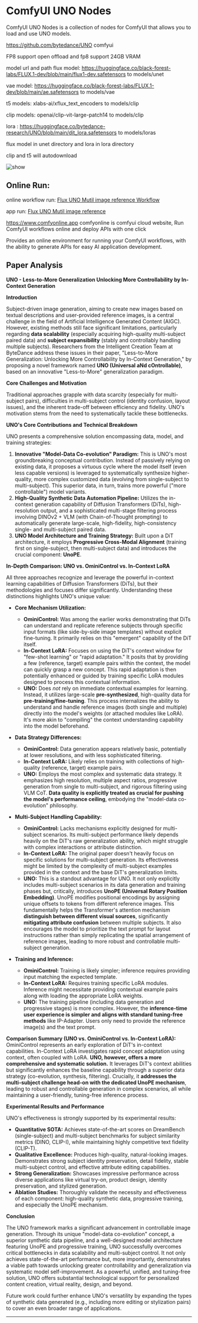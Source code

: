


# ComfyUI UNO Nodes

ComfyUI UNO Nodes is a collection of nodes for ComfyUI that allows you to load and use UNO models.

https://github.com/bytedance/UNO comfyui


FP8 support
open offload and fp8 support 24GB VRAM

model url and path
flux model: https://huggingface.co/black-forest-labs/FLUX.1-dev/blob/main/flux1-dev.safetensors  to models/unet


vae model: https://huggingface.co/black-forest-labs/FLUX.1-dev/blob/main/ae.safetensors
to models/vae

t5 models: xlabs-ai/xflux_text_encoders
to models/clip

clip models: openai/clip-vit-large-patch14
to models/clip

lora : https://huggingface.co/bytedance-research/UNO/blob/main/dit_lora.safetensors
to models/loras

flux model in unet directory and lora in lora directory

clip and t5 will autodownload

![show](./asset/show.png)



## Online Run:

online workflow run: [Flux UNO Mutil image reference Workflow](https://www.comfyonline.app/explore/0acb4945-aac0-430c-b693-435ad501585c)

app run: [Flux UNO Mutil image reference](https://www.comfyonline.app/explore/app/flux-uno-mutil-image-reference)

https://www.comfyonline.app comfyonline is comfyui cloud website, Run ComfyUI workflows online and deploy APIs with one click

Provides an online environment for running your ComfyUI workflows, with the ability to generate APIs for easy AI application development.

## Paper Analysis

**UNO - Less-to-More Generalization Unlocking More Controllability by In-Context Generation**

**Introduction**

Subject-driven image generation, aiming to create new images based on textual descriptions and user-provided reference images, is a central challenge in the field of Artificial Intelligence Generated Content (AIGC). However, existing methods still face significant limitations, particularly regarding **data scalability** (especially acquiring high-quality multi-subject paired data) and **subject expansibility** (stably and controllably handling multiple subjects). Researchers from the Intelligent Creation Team at ByteDance address these issues in their paper, "Less-to-More Generalization: Unlocking More Controllability by In-Context Generation," by proposing a novel framework named **UNO (Universal aNd cOntrollable)**, based on an innovative "Less-to-More" generalization paradigm.

**Core Challenges and Motivation**

Traditional approaches grapple with data scarcity (especially for multi-subject pairs), difficulties in multi-subject control (identity confusion, layout issues), and the inherent trade-off between efficiency and fidelity. UNO's motivation stems from the need to systematically tackle these bottlenecks.

**UNO's Core Contributions and Technical Breakdown**

UNO presents a comprehensive solution encompassing data, model, and training strategies:

1.  **Innovative "Model-Data Co-evolution" Paradigm:** This is UNO's most groundbreaking conceptual contribution. Instead of passively relying on existing data, it proposes a virtuous cycle where the model itself (even less capable versions) is leveraged to systematically synthesize higher-quality, more complex customized data (evolving from single-subject to multi-subject). This superior data, in turn, trains more powerful ("more controllable") model variants.
2.  **High-Quality Synthetic Data Automation Pipeline:** Utilizes the in-context generation capability of Diffusion Transformers (DiTs), high-resolution output, and a sophisticated multi-stage filtering process involving DINOv2 + VLM (with Chain-of-Thought prompting) to automatically generate large-scale, high-fidelity, high-consistency single- and multi-subject paired data.
3.  **UNO Model Architecture and Training Strategy:** Built upon a DiT architecture, it employs **Progressive Cross-Modal Alignment** (training first on single-subject, then multi-subject data) and introduces the crucial component: **UnoPE**.

**In-Depth Comparison: UNO vs. OminiControl vs. In-Context LoRA**

All three approaches recognize and leverage the powerful in-context learning capabilities of Diffusion Transformers (DiTs), but their methodologies and focuses differ significantly. Understanding these distinctions highlights UNO's unique value:

*   **Core Mechanism Utilization:**
    *   **OminiControl:** Was among the earlier works demonstrating that DiTs can understand and replicate reference subjects through specific input formats (like side-by-side image templates) without explicit fine-tuning. It primarily relies on this "emergent" capability of the DiT itself.
    *   **In-Context LoRA:** Focuses on using the DiT's context window for "few-shot learning" or "rapid adaptation." It posits that by providing a few (reference, target) example pairs within the context, the model can quickly grasp a new concept. This rapid adaptation is then potentially enhanced or guided by training specific LoRA modules designed to process this contextual information.
    *   **UNO:** Does *not* rely on immediate contextual examples for learning. Instead, it utilizes large-scale **pre-synthesized**, high-quality data for **pre-training/fine-tuning**. This process internalizes the ability to understand and handle reference images (both single and multiple) directly into the model's weights (or attached modules like LoRA). It's more akin to "compiling" the context understanding capability into the model beforehand.

*   **Data Strategy Differences:**
    *   **OminiControl:** Data generation appears relatively basic, potentially at lower resolutions, and with less sophisticated filtering.
    *   **In-Context LoRA:** Likely relies on training with collections of high-quality (reference, target) example pairs.
    *   **UNO:** Employs the most complex and systematic data strategy. It emphasizes high resolution, multiple aspect ratios, progressive generation from single to multi-subject, and rigorous filtering using VLM CoT. **Data quality is explicitly treated as crucial for pushing the model's performance ceiling**, embodying the "model-data co-evolution" philosophy.

*   **Multi-Subject Handling Capability:**
    *   **OminiControl:** Lacks mechanisms explicitly designed for multi-subject scenarios. Its multi-subject performance likely depends heavily on the DiT's raw generalization ability, which might struggle with complex interactions or attribute distinction.
    *   **In-Context LoRA:** The original paper doesn't heavily focus on specific solutions for multi-subject generation. Its effectiveness might be limited by the complexity of multi-subject examples provided in the context and the base DiT's generalization limits.
    *   **UNO:** This is a standout advantage for UNO. It not only explicitly includes multi-subject scenarios in its data generation and training phases but, critically, introduces **UnoPE (Universal Rotary Position Embedding)**. UnoPE modifies positional encodings by assigning unique offsets to tokens from different reference images. This fundamentally helps the Transformer's attention mechanism **distinguish between different visual sources**, significantly **mitigating attribute confusion** between multiple subjects. It also encourages the model to prioritize the text prompt for layout instructions rather than simply replicating the spatial arrangement of reference images, leading to more robust and controllable multi-subject generation.

*   **Training and Inference:**
    *   **OminiControl:** Training is likely simpler; inference requires providing input matching the expected template.
    *   **In-Context LoRA:** Requires training specific LoRA modules. Inference might necessitate providing contextual example pairs along with loading the appropriate LoRA weights.
    *   **UNO:** The training pipeline (including data generation and progressive stages) is more complex. However, the **inference-time user experience is simpler and aligns with standard tuning-free methods** like IP-Adapter. Users only need to provide the reference image(s) and the text prompt.

**Comparison Summary (UNO vs. OminiControl vs. In-Context LoRA):**
OminiControl represents an early exploration of DiT's in-context capabilities. In-Context LoRA investigates rapid concept adaptation using context, often coupled with LoRA. **UNO, however, offers a more comprehensive and systematic solution.** It leverages DiT's context abilities but significantly enhances the baseline capability through a superior data strategy (co-evolution, synthesis, filtering). Crucially, it **addresses the multi-subject challenge head-on with the dedicated UnoPE mechanism**, leading to robust and controllable generation in complex scenarios, all while maintaining a user-friendly, tuning-free inference process.

**Experimental Results and Performance**

UNO's effectiveness is strongly supported by its experimental results:

*   **Quantitative SOTA:** Achieves state-of-the-art scores on DreamBench (single-subject) and multi-subject benchmarks for subject similarity metrics (DINO, CLIP-I), while maintaining highly competitive text fidelity (CLIP-T).
*   **Qualitative Excellence:** Produces high-quality, natural-looking images. Demonstrates strong subject identity preservation, detail fidelity, stable multi-subject control, and effective attribute editing capabilities.
*   **Strong Generalization:** Showcases impressive performance across diverse applications like virtual try-on, product design, identity preservation, and stylized generation.
*   **Ablation Studies:** Thoroughly validate the necessity and effectiveness of each component: high-quality synthetic data, progressive training, and especially the UnoPE mechanism.

**Conclusion**

The UNO framework marks a significant advancement in controllable image generation. Through its unique "model-data co-evolution" concept, a superior synthetic data pipeline, and a well-designed model architecture featuring UnoPE and progressive training, UNO successfully overcomes critical bottlenecks in data scalability and multi-subject control. It not only achieves state-of-the-art performance but, more importantly, demonstrates a viable path towards unlocking greater controllability and generalization via systematic model self-improvement. As a powerful, unified, and tuning-free solution, UNO offers substantial technological support for personalized content creation, virtual reality, design, and beyond.

Future work could further enhance UNO's versatility by expanding the types of synthetic data generated (e.g., including more editing or stylization pairs) to cover an even broader range of applications.

---